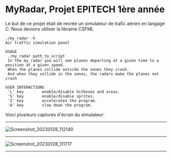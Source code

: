 # MyRadar, Projet EPITECH 1ère année
Le but de ce projet était de recrée un simulateur de trafic aérien en langage C. Nous devions utiliser la librairie CSFML
```
./my_radar -h
Air traffic simulation panel

USAGE
 ./my_radar path_to_script
 In the my_radar you will see planes departing at a given time to a position at a given speed.
 When the planes collide outside the zones they crash.
 And when they collide in the zones, the radars make the planes not crash

USER INTERACTIONS
 'L' key        enable/disable hitboxes and areas.
 'S' key        enable/disable sprites.
 'Z' key        accelerates the program.
 'A' key        slow down the program.
 ```
 
 Voici plusieurs captures d'écran du simulateur:
 ___
 ![Screenshot_20230128_112140](https://user-images.githubusercontent.com/96384786/215261415-612d2d65-1c4c-495b-a869-ee0ff290ecf9.png)
 ___
 ![Screenshot_20230128_111717](https://user-images.githubusercontent.com/96384786/215261364-39233cfb-62ca-489b-b698-aa416f4745bd.png)
 ___
